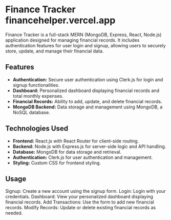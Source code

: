 # Finance Tracker financehelper.vercel.app


Finance Tracker is a full-stack MERN (MongoDB, Express, React, Node.js) application designed for managing financial records. It includes authentication features for user login and signup, allowing users to securely store, update, and manage their financial data.

## Features

- **Authentication:** Secure user authentication using Clerk.js for login and signup functionalities.
- **Dashboard:** Personalized dashboard displaying financial records and total monthly expenses.
- **Financial Records:** Ability to add, update, and delete financial records.
- **MongoDB Backend:** Data storage and management using MongoDB, a NoSQL database.

## Technologies Used

- **Frontend:** React.js with React Router for client-side routing.
- **Backend:** Node.js with Express.js for server-side logic and API handling.
- **Database:** MongoDB for data storage and retrieval.
- **Authentication:** Clerk.js for user authentication and management.
- **Styling:** Custom CSS for frontend styling.

## Usage
Signup: Create a new account using the signup form.
Login: Login with your credentials.
Dashboard: View your personalized dashboard displaying financial records.
Add Transactions: Use the form to add new financial records.
Modify Records: Update or delete existing financial records as needed.
